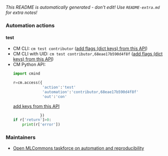 *This README is automatically generated - don't edit! Use `README-extra.md` for extra notes!*

### Automation actions

#### test

  * CM CLI: ```cm test contributor``` ([add flags (dict keys) from this API](https://github.com/mlcommons/ck/tree/master/cm-mlops/automation/contributor/module.py#L15))
  * CM CLI with UID: ```cm test contributor,68eae17b590d4f8f``` ([add flags (dict keys) from this API](https://github.com/mlcommons/ck/tree/master/cm-mlops/automation/contributor/module.py#L15))
  * CM Python API:
    ```python
    import cmind

    r=cm.access({
                 'action':'test'
                 'automation':'contributor,68eae17b590d4f8f'
                 'out':'con'
    ```
    [add keys from this API](https://github.com/mlcommons/ck/tree/master/cm-mlops/automation/contributor/module.py#L15)
    ```python
                })
    if r['return']>0:
        print(r['error'])
    ```

### Maintainers

* [Open MLCommons taskforce on automation and reproducibility](https://cKnowledge.org/mlcommons-taskforce)